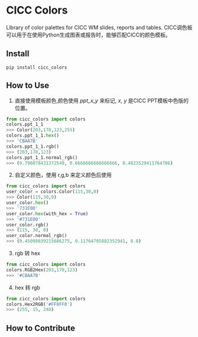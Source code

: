 # CICC Colors

Library of color palettes for CICC WM slides, reports and tables.
CICC调色板可以用于在使用Python生成图表或报告时，能够匹配CICC的颜色模板。

## Install

`pip install cicc_colors`

## How to Use

1. 直接使用模板颜色,颜色使用 *ppt_x_y* 来标记, *x*, *y* 是CICC PPT模板中色版的位置。

```python
from cicc_colors import colors
colors.ppt_1_1
>>> Color(203,170,123,255)
colors.ppt_1_1.hex()
>>> 'CBAA7B'
colors.ppt_1_1.rgb()
>>> (203,170,123)
colors.ppt_1_1.normal_rgb()
>>> (0.796078431372549, 0.6666666666666666, 0.4823529411764706)
```

2. 自定义颜色，使用 r,g,b 来定义颜色后使用

```python
from cicc_colors import colors
user_color = colors.Color(115,30,0)
>>> Color(115,30,0)
user_color.hex()
>>> '731E00'
user_color.hex(with_hex = True)
>>> '#731E00'
user_color.rgb()
>>> (115, 30, 0)
user_color.normal_rgb()
>>> (0.45098039215686275, 0.11764705882352941, 0.0)
```

3. rgb 转 hex

```python
from cicc_colors import colors
colors.RGB2Hex(203,170,123)
>>> '#CBAA7B'
```

4. hex 转 rgb

```python
from cicc_colors import colors
colors.Hex2RGB('#FF0FF0')
>>> (255, 15, 240)
```

## How to Contribute
